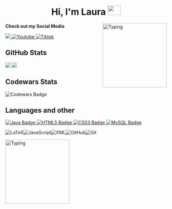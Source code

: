 <h1 align="center"><b>Hi, I'm Laura </b><img src="https://static.vecteezy.com/system/resources/previews/035/199/335/non_2x/ai-generated-black-flower-isolated-on-transparent-background-free-png.png" width="40" height="30"></h1>
<!--  -->

<img align="right" width="200px" alt="Typing" src="https://giphy.com/stickers/girl-boss-busy-bee-desk-life-h5vCZ5J3EJBQ7IkvO9" />

<b>Check out my Social Media</b>

<a href= "https://www.instagram.com/magnetsnmiracles/">
    <img src="https://img.shields.io/badge/Instagram-%23E4405F.svg?style=for-the-badge&logo=Instagram&logoColor=white">
</a>

<a href="https://www.youtube.com/@lauracs6">
  <img src="https://img.shields.io/badge/YouTube-%23FF0000.svg?style=for-the-badge&logo=YouTube&logoColor=white" alt="Youtube">
</a>

<a href="https://www.tiktok.com/@lauracs6_" >
  <img src="https://img.shields.io/badge/TikTok-%23000000.svg?style=for-the-badge&logo=TikTok&logoColor=white" alt="Tiktok">
</a>

## <b>GitHub Stats</b>

[![](https://github-readme-stats.vercel.app/api?username=lauracs6&show_icons=true&theme=tokyonight&hide_border=true&locale=en)](https://github.com/lauracs6)
[![](https://github-readme-streak-stats.herokuapp.com/?user=lauracs6&theme=material-palenight)](https://github.com/lauracs6)
</div>

## <b>Codewars Stats</b>
![Codewars Badge](https://www.codewars.com/users/lauracs6/badges/large)


## <b>Languages and other</b>

<a href="https://www.dropbox.com/scl/fi/dv8t97saxtmwf8qoydjt4/aprendejava.pdf?rlkey=h6ha43h04ijt97d6iyv91fp55&e=3&st=dfrfnw1i&dl=0" target="_blank" rel="noopener noreferrer">
    <img src="https://img.shields.io/badge/Java-ED8B00?style=for-the-badge&logo=java&logoColor=white" alt="Java Badge">
</a>

<a href="https://www.w3schools.com/html/html_intro.asp" target="_blank" rel="noopener noreferrer">
    <img src="https://img.shields.io/badge/HTML5-E34F26?style=for-the-badge&logo=html5&logoColor=white" alt="HTML5 Badge">
</a>

<a href="https://flexboxfroggy.com/#es" target="_blank" rel="noopener noreferrer">
    <img src="https://img.shields.io/badge/CSS3-1572B6?style=for-the-badge&logo=css3&logoColor=white" alt="CSS3 Badge">
</a>

<a href="https://www.w3schools.com/sql/sql_intro.asp" target="_blank" rel="noopener noreferrer">
    <img src="https://img.shields.io/badge/MySQL-00000F?style=for-the-badge&logo=mysql&logoColor=white" alt="MySQL Badge">
</a>

<img src="https://img.shields.io/badge/latex-%23008080.svg?style=for-the-badge&logo=latex&logoColor=white" alt="LaTeX"><img src="https://img.shields.io/badge/javascript-%23323330.svg?style=for-the-badge&logo=javascript&logoColor=%23F7DF1E" alt="JavaScript"><img src="https://img.shields.io/badge/xml-%23FF6600.svg?style=for-the-badge&logo=xml&logoColor=white" alt="XML"><img src="https://img.shields.io/badge/github-%23121011.svg?style=for-the-badge&logo=github&logoColor=white" alt="GitHub"><img src="https://img.shields.io/badge/git-%23F05033.svg?style=for-the-badge&logo=git&logoColor=white" alt="Git">


<img align="center" width="200px" alt="Typing" src="https://media4.giphy.com/media/v1.Y2lkPTc5MGI3NjExdXRwMXd3c29oNDEyMXAzMjBweG1lcXZxNmQ3MWRjZ3I2ZGZyanI1OCZlcD12MV9pbnRlcm5hbF9naWZfYnlfaWQmY3Q9Zw/1C8bHHJturSx2/giphy.gif" />
